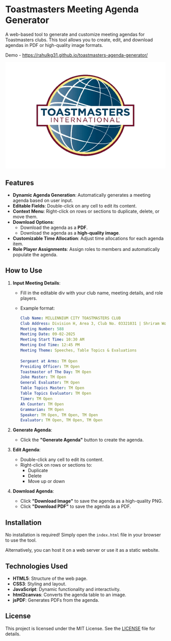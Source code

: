 # Toastmasters Meeting Agenda Generator

A web-based tool to generate and customize meeting agendas for  Toastmasters clubs. This tool allows you to create, edit, and download  agendas in PDF or high-quality image formats.

Demo - https://rahulkg31.github.io/toastmasters-agenda-generator/

![Toastmasters Agenda Generator](https://raw.githubusercontent.com/rahulkg31/toastmasters-agenda-generator/main/logo.png)

## Features

- **Dynamic Agenda Generation**: Automatically generates a meeting agenda based on user input.
- **Editable Fields**: Double-click on any cell to edit its content.
- **Context Menu**: Right-click on rows or sections to duplicate, delete, or move them.
- **Download Options**:
  - Download the agenda as a **PDF**.
  - Download the agenda as a **high-quality image**.
- **Customizable Time Allocation**: Adjust time allocations for each agenda item.
- **Role Player Assignments**: Assign roles to members and automatically populate the agenda.

## How to Use

1. **Input Meeting Details**:

   - Fill in the editable div with your club name, meeting details, and role players.

   - Example format:

     ```yaml
     Club Name: MILLENNIUM CITY TOASTMASTERS CLUB
     Club Address: Division H, Area 3, Club No. 03321031 | Shriram Wonder Years School, Sector 46, Gurgaon
     Meeting Number: 588
     Meeting Date: 09-02-2025
     Meeting Start Time: 10:30 AM
     Meeting End Time: 12:45 PM
     Meeting Theme: Speeches, Table Topics & Evaluations
     
     Sergeant at Arms: TM Open
     Presiding Officer: TM Open
     Toastmaster of The Day: TM Open
     Joke Master: TM Open
     General Evaluator: TM Open
     Table Topics Master: TM Open
     Table Topics Evaluator: TM Open
     Timer: TM Open
     Ah Counter: TM Open
     Grammarian: TM Open
     Speaker: TM Open, TM Open, TM Open
     Evaluator: TM Open, TM Open, TM Open
     ```

2. **Generate Agenda**:

   - Click the **"Generate Agenda"** button to create the agenda.

3. **Edit Agenda**:

   - Double-click any cell to edit its content.
   - Right-click on rows or sections to:
     - Duplicate
     - Delete
     - Move up or down

4. **Download Agenda**:

   - Click **"Download Image"** to save the agenda as a high-quality PNG.
   - Click **"Download PDF"** to save the agenda as a PDF.

## Installation

No installation is required! Simply open the `index.html` file in your browser to use the tool.

Alternatively, you can host it on a web server or use it as a static website.

## Technologies Used

- **HTML5**: Structure of the web page.
- **CSS3**: Styling and layout.
- **JavaScript**: Dynamic functionality and interactivity.
- **html2canvas**: Converts the agenda table to an image.
- **jsPDF**: Generates PDFs from the agenda.

## License

This project is licensed under the MIT License. See the [LICENSE](https://chat.deepseek.com/a/chat/s/LICENSE) file for details.

